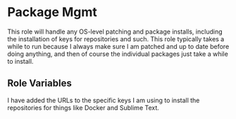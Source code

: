 Package Mgmt
=========

This role will handle any OS-level patching and package installs, including the installation of keys for repositories and such. This role typically takes a while to run because I always make sure I am patched and up to date before doing anything, and then of course the individual packages just take a while to install.

Role Variables
--------------

I have added the URLs to the specific keys I am using to install the repositories for things like Docker and Sublime Text.
